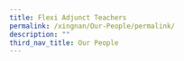 ```yaml
---
title: Flexi Adjunct Teachers
permalink: /xingnan/Our-People/permalink/
description: ""
third_nav_title: Our People
---
```

